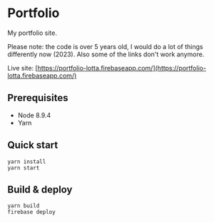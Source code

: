 # Portfolio
My portfolio site.

Please note: the code is over 5 years old, I would do a lot of things differently now (2023). Also some of the links don't work anymore.

Live site: [https://portfolio-lotta.firebaseapp.com/](https://portfolio-lotta.firebaseapp.com/)

## Prerequisites

- Node 8.9.4
- Yarn

## Quick start

```
yarn install
yarn start
```

## Build & deploy

```
yarn build
firebase deploy
```

